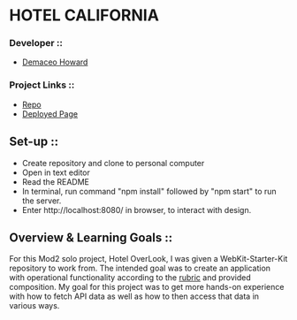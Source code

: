# HOTEL CALIFORNIA
### Developer ::
- [Demaceo Howard](https://github.com/demaceo)

### Project Links ::
- [Repo](https://github.com/demaceo/overlook)
- [Deployed Page](https://demaceo.github.io/overlook/)

## Set-up ::
- Create repository and clone to personal computer
- Open in text editor
- Read the README
- In terminal, run command "npm install" followed by "npm start" to run the server.
- Enter http://localhost:8080/ in browser, to interact with design.

## Overview & Learning Goals ::
For this Mod2 solo project, Hotel OverLook, I was given  a WebKit-Starter-Kit repository to work from. The intended goal was to create an application with operational functionality according to the [rubric](https://frontend.turing.io/projects/overlook.html) and provided composition.
My goal for this project was to get more hands-on experience with how to fetch API data as well as how to then access that data in various ways.

